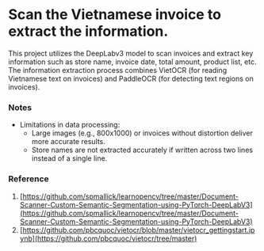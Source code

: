 # Scan the Vietnamese invoice to extract the information.
This project utilizes the DeepLabv3 model to scan invoices and extract key information such as store name, invoice date, total amount, product list, etc. The information extraction process combines VietOCR (for reading Vietnamese text on invoices) and PaddleOCR (for detecting text regions on invoices).

### Notes
* Limitations in data processing:
  * Large images (e.g., 800x1000) or invoices without distortion deliver more accurate results.
  * Store names are not extracted accurately if written across two lines instead of a single line.

### Reference
1. [https://github.com/spmallick/learnopencv/tree/master/Document-Scanner-Custom-Semantic-Segmentation-using-PyTorch-DeepLabV3](https://github.com/spmallick/learnopencv/tree/master/Document-Scanner-Custom-Semantic-Segmentation-using-PyTorch-DeepLabV3)
2. [https://github.com/pbcquoc/vietocr/blob/master/vietocr_gettingstart.ipynb](https://github.com/pbcquoc/vietocr/tree/master)
